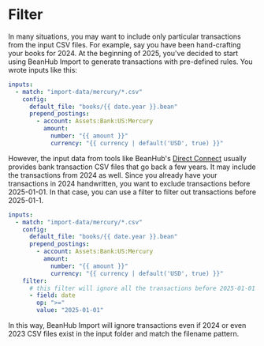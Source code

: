 # Filter

In many situations, you may want to include only particular transactions from the input CSV files.
For example, say you have been hand-crafting your books for 2024.
At the beginning of 2025, you've decided to start using BeanHub Import to generate transactions with pre-defined rules.
You wrote inputs like this:

```yaml
inputs:
  - match: "import-data/mercury/*.csv"
    config:
      default_file: "books/{{ date.year }}.bean"
      prepend_postings:
        - account: Assets:Bank:US:Mercury
          amount:
            number: "{{ amount }}"
            currency: "{{ currency | default('USD', true) }}"
```

However, the input data from tools like BeanHub's [Direct Connect](https://academy.beanhub.io/automation/bank-txns/beanhub-direct-connect/) usually provides bank transaction CSV files that go back a few years.
It may include the transactions from 2024 as well.
Since you already have your transactions in 2024 handwritten, you want to exclude transactions before 2025-01-01.
In that case, you can use a filter to filter out transactions before 2025-01-1.

```yaml
inputs:
  - match: "import-data/mercury/*.csv"
    config:
      default_file: "books/{{ date.year }}.bean"
      prepend_postings:
        - account: Assets:Bank:US:Mercury
          amount:
            number: "{{ amount }}"
            currency: "{{ currency | default('USD', true) }}"
    filter:
      # this filter will ignore all the transactions before 2025-01-01
      - field: date
        op: ">="
        value: "2025-01-01"
```

In this way, BeanHub Import will ignore transactions even if 2024 or even 2023 CSV files exist in the input folder and match the filename pattern.
